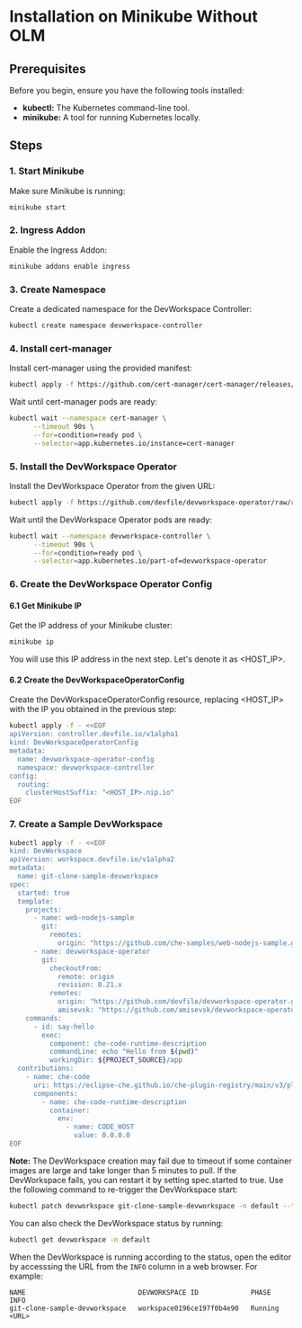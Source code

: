 # Installation on Minikube Without OLM

## Prerequisites

Before you begin, ensure you have the following tools installed:

*   **kubectl:** The Kubernetes command-line tool.
*   **minikube:** A tool for running Kubernetes locally.

## Steps

### 1. Start Minikube

Make sure Minikube is running:

```sh
minikube start
```

### 2. Ingress Addon

Enable the Ingress Addon:

```sh
minikube addons enable ingress
```

### 3. Create Namespace

Create a dedicated namespace for the DevWorkspace Controller:

```sh
kubectl create namespace devworkspace-controller
```

### 4. Install cert-manager

Install cert-manager using the provided manifest:

```sh
kubectl apply -f https://github.com/cert-manager/cert-manager/releases/download/v1.16.2/cert-manager.yaml
```

Wait until cert-manager pods are ready:

```sh
kubectl wait --namespace cert-manager \
      --timeout 90s \
      --for=condition=ready pod \
      --selector=app.kubernetes.io/instance=cert-manager
```

### 5. Install the DevWorkspace Operator

Install the DevWorkspace Operator from the given URL:

```sh
kubectl apply -f https://github.com/devfile/devworkspace-operator/raw/refs/tags/v0.32.0/deploy/deployment/kubernetes/combined.yaml
```

Wait until the DevWorkspace Operator pods are ready:

```sh
kubectl wait --namespace devworkspace-controller \
      --timeout 90s \
      --for=condition=ready pod \
      --selector=app.kubernetes.io/part-of=devworkspace-operator
```

### 6. Create the DevWorkspace Operator Config

#### 6.1 Get Minikube IP

Get the IP address of your Minikube cluster:

```sh
minikube ip
```

You will use this IP address in the next step. Let's denote it as <HOST_IP>.

#### 6.2 Create the DevWorkspaceOperatorConfig

Create the DevWorkspaceOperatorConfig resource, replacing <HOST_IP> with the IP you obtained in the previous step:

```sh
kubectl apply -f - <<EOF
apiVersion: controller.devfile.io/v1alpha1
kind: DevWorkspaceOperatorConfig
metadata:
  name: devworkspace-operator-config
  namespace: devworkspace-controller
config:
  routing:
    clusterHostSuffix: "<HOST_IP>.nip.io"
EOF
```

### 7. Create a Sample DevWorkspace

```sh
kubectl apply -f - <<EOF
kind: DevWorkspace
apiVersion: workspace.devfile.io/v1alpha2
metadata:
  name: git-clone-sample-devworkspace
spec:
  started: true
  template:
    projects:
      - name: web-nodejs-sample
        git:
          remotes:
            origin: "https://github.com/che-samples/web-nodejs-sample.git"
      - name: devworkspace-operator
        git:
          checkoutFrom:
            remote: origin
            revision: 0.21.x
          remotes:
            origin: "https://github.com/devfile/devworkspace-operator.git"
            amisevsk: "https://github.com/amisevsk/devworkspace-operator.git"
    commands:
      - id: say-hello
        exec:
          component: che-code-runtime-description
          commandLine: echo "Hello from $(pwd)"
          workingDir: ${PROJECT_SOURCE}/app
  contributions:
    - name: che-code
      uri: https://eclipse-che.github.io/che-plugin-registry/main/v3/plugins/che-incubator/che-code/latest/devfile.yaml
      components:
        - name: che-code-runtime-description
          container:
            env:
              - name: CODE_HOST
                value: 0.0.0.0
EOF
```

**Note:** The DevWorkspace creation may fail due to timeout if some container images are large and take longer than 5 minutes to pull. If the DevWorkspace fails, you can restart it by setting spec.started to true. Use the following command to re-trigger the DevWorkspace start:

```sh
kubectl patch devworkspace git-clone-sample-devworkspace -n default --type merge -p '{"spec": {"started": true}}'
```

You can also check the DevWorkspace status by running:

```sh
kubectl get devworkspace -n default
```

When the DevWorkspace is running according to the status, open the editor by accesssing the URL from the `INFO` column in a web browser. For example:

```
NAME                            DEVWORKSPACE ID             PHASE     INFO
git-clone-sample-devworkspace   workspace0196ce197f0b4e90   Running   <URL>
```
